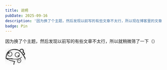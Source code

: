 ```yaml
---
title: 说明
pubDate: 2025-09-16
description: '因为换了个主题，然后发现以前写的有些文章不太行，所以现在博客里的文章是最后筛完能放的hhh (本文无内容)'
badge: Pin
---
```


因为换了个主题，然后发现以前写的有些文章不太行，所以就稍微筛了一下（）

![image-20250310140736800](assets/image-20250310140736800.png)

